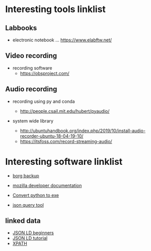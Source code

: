 # Interesting tools linklist

## Labbooks
- electronic notebook       ... https://www.elabftw.net/

## Video recording
- recording software
  - https://obsproject.com/

## Audio recording
- recording using py and conda
  - http://people.csail.mit.edu/hubert/pyaudio/

- system wide library           
  - http://ubuntuhandbook.org/index.php/2019/10/install-audio-recorder-ubuntu-18-04-19-10/
  - https://itsfoss.com/record-streaming-audio/

# Interesting software linklist
- [borg backup](https://borgbackup.readthedocs.io/en/stable/)
- [mozilla developer documentation](https://developer.mozilla.org)

- [Convert python to exe](https://dev.to/eshleron/how-to-convert-py-to-exe-step-by-step-guide-3cfi)

- [json query tool](https://stedolan.github.io/jq/)

## linked data
- [JSON LD beginners](https://moz.com/blog/json-ld-for-beginners)
- [JSON LD tutorial](https://json-ld.org/learn.html)
- [XPATH](https://www.w3.org/TR/1999/REC-xpath-19991116/)